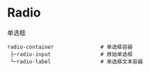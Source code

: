 # Radio

单选框

```
radio-container               # 单选框容器
 ├─radio-input                # 原始单选框
 └─radio-label                # 单选框文本容器 
```
